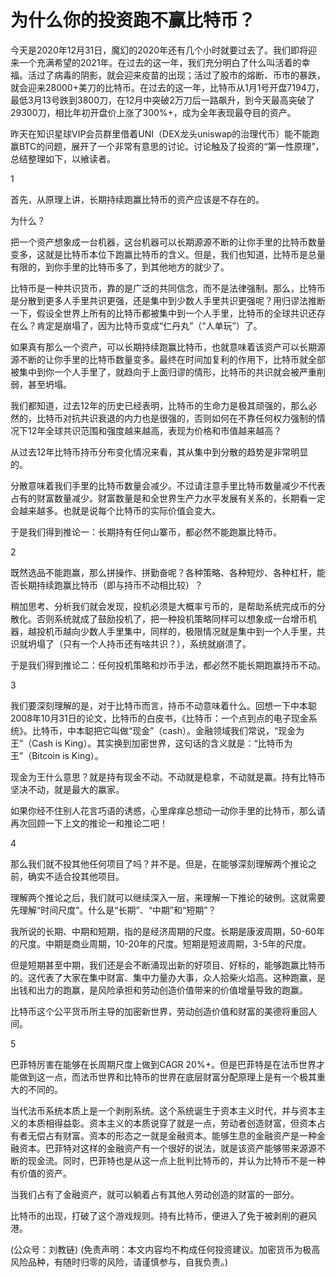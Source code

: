 # 为什么你的投资跑不赢比特币？

今天是2020年12月31日，魔幻的2020年还有几个小时就要过去了。我们即将迎来一个充满希望的2021年。在过去的这一年，我们充分明白了什么叫活着的幸福。活过了病毒的阴影，就会迎来疫苗的出现；活过了股市的熔断、币市的暴跌，就会迎来28000+美刀的比特币。在过去的这一年，比特币从1月1号开盘7194刀，最低3月13号跌到3800刀，在12月中突破2万刀后一路飙升，到今天最高突破了29300刀，相比年初开盘价上涨了300%+，成为全年表现最夺目的资产。

昨天在知识星球VIP会员群里借着UNI（DEX龙头uniswap的治理代币）能不能跑赢BTC的问题，展开了一个非常有意思的讨论。讨论触及了投资的“第一性原理”，总结整理如下，以飨读者。

1

首先，从原理上讲，长期持续跑赢比特币的资产应该是不存在的。

为什么？

把一个资产想象成一台机器，这台机器可以长期源源不断的让你手里的比特币数量变多，这就是比特币本位下跑赢比特币的含义。但是，我们也知道，比特币是总量有限的，到你手里的比特币多了，到其他地方的就少了。

比特币是一种共识货币，靠的是广泛的共同信念，而不是法律强制。那么，比特币是分散到更多人手里共识更强，还是集中到少数人手里共识更强呢？用归谬法推断一下，假设全世界上所有的比特币都被集中到一个人手里，比特币的全球共识还存在么？肯定是崩塌了，因为比特币变成“仁丹丸”（“人单玩”）了。

如果真有那么一个资产，可以长期持续跑赢比特币，也就意味着该资产可以长期源源不断的让你手里的比特币数量变多。最终在时间加复利的作用下，比特币就全部被集中到你一个人手里了，就趋向于上面归谬的情形，比特币的共识就会被严重削弱，甚至坍塌。

我们都知道，过去12年的历史已经表明，比特币的生命力是极其顽强的，那么必然的，比特币对抗共识衰退的内力也是很强的，否则如何在不靠任何权力强制的情况下12年全球共识范围和强度越来越高，表现为价格和市值越来越高？

从过去12年比特币持币分布变化情况来看，其从集中到分散的趋势是非常明显的。

分散意味着我们手里的比特币数量会减少。不过请注意手里比特币数量减少不代表占有的财富数量减少。财富数量是和全世界生产力水平发展有关系的，长期看一定会越来越多。也就是说每个比特币的实际价值会变大。

于是我们得到推论一：长期持有任何山寨币，都必然不能跑赢比特币。

2

既然选品不能跑赢，那么拼操作、拼勤奋呢？各种策略、各种短炒、各种杠杆，能否长期持续跑赢比特币（即与持币不动相比较）？

稍加思考、分析我们就会发现，投机必须是大概率亏币的，是帮助系统完成币的分散化。否则系统就成了鼓励投机了，把一种投机策略同样可以想象成一台增币机器，越投机币越向少数人手里集中，同样的，极限情况就是集中到一个人手里，共识就坍塌了（只有一个人持币还有啥共识？），系统就崩溃了。

于是我们得到推论二：任何投机策略和炒币手法，都必然不能长期跑赢持币不动。

3

我们要深刻理解的是，对于比特币而言，持币不动意味着什么。回想一下中本聪2008年10月31日的论文，比特币的白皮书，《比特币：一个点到点的电子现金系统》。比特币，中本聪把它叫做“现金”（cash）。金融领域我们常说，“现金为王”（Cash is King）。其实换到加密世界，这句话的含义就是：“比特币为王”（Bitcoin is King）。

现金为王什么意思？就是持有现金不动。不动就是稳拿，不动就是赢。持有比特币坚决不动，就是最大的赢家。

如果你经不住别人花言巧语的诱惑，心里痒痒总想动一动你手里的比特币，那么请再次回顾一下上文的推论一和推论二吧！

4

那么我们就不投其他任何项目了吗？并不是。但是，在能够深刻理解两个推论之前，确实不适合投其他项目。

理解两个推论之后，我们就可以继续深入一层，来理解一下推论的破例。这就需要先理解“时间尺度”。什么是“长期”、“中期”和“短期”？

我所说的长期、中期和短期，指的是经济周期的尺度。长期是康波周期，50-60年的尺度。中期是商业周期，10-20年的尺度。短期是短波周期，3-5年的尺度。

但是短期甚至中期，我们还是会不断涌现出新的好项目、好标的，能够跑赢比特币的。这代表了大家在集中财富、集中力量办大事，众人拾柴火焰高。这种跑赢，是出钱和出力的跑赢，是风险承担和劳动创造价值带来的价值增量导致的跑赢。

比特币这个公平货币所主导的加密新世界，劳动创造价值和财富的美德将重回人间。

5

巴菲特厉害在能够在长周期尺度上做到CAGR 20%+。但是巴菲特是在法币世界才能做到这一点，而法币世界和比特币的世界在底层财富分配原理上是有一个极其重大的不同的。

当代法币系统本质上是一个剥削系统。这个系统诞生于资本主义时代，并与资本主义的本质相得益彰。资本主义的本质说穿了就是一点，劳动者创造财富，但资本占有者无偿占有财富。资本的形态之一就是金融资本。能够生息的金融资产是一种金融资本。巴菲特对这样的金融资产有一个很好的说法，就是该资产能够带来源源不断的现金流。同时，巴菲特也是从这一点上批判比特币的，并认为比特币不是一种有价值的资产。

当我们占有了金融资产，就可以躺着占有其他人劳动创造的财富的一部分。

比特币的出现，打破了这个游戏规则。持有比特币，便进入了免于被剥削的避风港。

\(公众号：刘教链\)  \(免责声明：本文内容均不构成任何投资建议。加密货币为极高风险品种，有随时归零的风险，请谨慎参与，自我负责。\)


